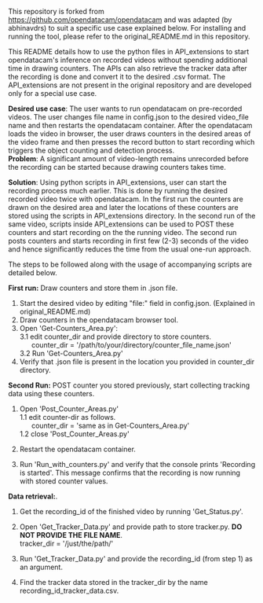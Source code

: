 This repository is forked from https://github.com/opendatacam/opendatacam and was adapted (by abhinavdrs) to suit a specific use case explained below.
For installing and running the tool, please refer to the original_README.md in this repository. 

This README details how to use the python files in API\_extensions to start opendatacam's inference on recorded videos without spending additional time in drawing counters. The APIs can also retrieve the tracker data after the recording is done and convert it to the desired .csv format. The API\_extensions are not present in the original repository and are developed only for a special use case.

**Desired use case**: The user wants to run opendatacam on pre-recorded videos. The user changes file name in config.json to the desired video_file name and then restarts the opendatacam container. After the opendatacam loads the video in browser, the user draws counters in the desired areas of the video frame and then presses the record button to start recording which triggers the object counting and detection process. <br/>
**Problem**: A significant amount of video-length remains unrecorded before the recording can be started because drawing counters takes time.

**Solution**: Using python scripts in API_extensions, user can start the recording process much earlier. This is done by running the desired recorded video twice with opendatacam. In the first run the counters are drawn on the desired area and later the locations of these counters are stored using the scripts in API\_extensions directory. In the second run of the same video, scripts inside API\_extensions can be used to POST these counters and start recording on the the running video. The second run posts counters and starts recording in first few (2-3) seconds of the video and hence significantly reduces the time from the usual one-run approach.

The steps to be followed along with the usage of accompanying scripts are detailed below.

**First run:** Draw counters and store them in .json file. 
1) Start the desired video by editing "file:" field in config.json. (Explained in original_README.md)
2) Draw counters in the opendatacam browser tool.
3) Open 'Get-Counters_Area.py':<br/>
	3.1 edit counter\_dir and provide directory to store counters.<br/>
	       &nbsp;&nbsp;&nbsp;&nbsp;&nbsp;&nbsp;counter_dir = '/path/to/your/directory/counter_file_name.json'<br/>
	3.2 Run 'Get-Counters_Area.py'<br/>
4) Verify that .json file is present in the location you provided in counter\_dir directory.

**Second Run:** POST counter you stored previously, start collecting tracking data using these counters.

1) Open 'Post\_Counter\_Areas.py' <br/>
	1.1 edit counter-dir as follows.<br/>
		&nbsp;&nbsp;&nbsp;&nbsp;&nbsp;&nbsp;counter_dir = 'same as in Get-Counters_Area.py'<br/>
	1.2 close 'Post\_Counter\_Areas.py'

2) Restart the opendatacam container.

3) Run 'Run\_with\_counters.py' and verify that the console prints 'Recording is started'. This message confirms that the recording is now running with stored counter values.



**Data retrieval:**. 

1) Get the recording\_id of the finished video by running 'Get\_Status.py'.

2) Open 'Get\_Tracker\_Data.py' and provide path to store tracker.py. **DO NOT PROVIDE THE FILE NAME**.<br/>
		  	tracker_dir = '/just/the/path/'
3) Run 'Get\_Tracker\_Data.py' and provide the recording\_id (from step 1) as an argument.

4) Find the tracker data stored in the tracker_dir by the name recording\_id\_tracker\_data.csv.
